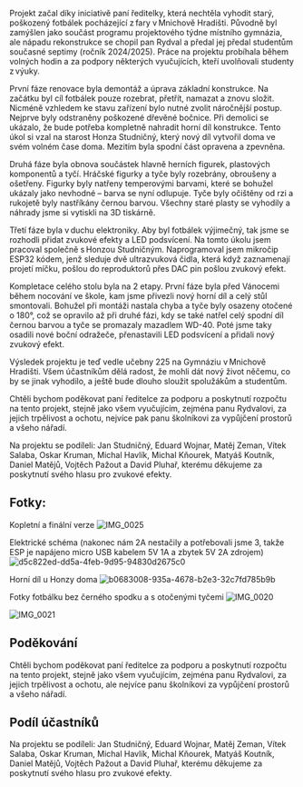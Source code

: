 Projekt začal díky iniciativě paní ředitelky, která nechtěla vyhodit starý, poškozený fotbálek pocházející z fary v Mnichově Hradišti. Původně byl zamýšlen jako součást programu projektového týdne místního gymnázia, ale nápadu rekonstrukce se chopil pan Rydval a předal jej předal studentům současné septimy (ročník 2024/2025). Práce na projektu probíhala během volných hodin a za podpory některých vyučujících, kteří uvolňovali studenty z výuky.  

První fáze renovace byla demontáž a úprava základní konstrukce. Na začátku byl cíl fotbálek pouze rozebrat, přetřít, namazat a znovu složit. Nicméně vzhledem ke stavu zařízení bylo nutné zvolit náročnější postup. Nejprve byly odstraněny poškozené dřevěné bočnice. Při demolici se ukázalo, že bude potřeba kompletně nahradit horní díl konstrukce. Tento úkol si vzal na starost Honza Studničný, který nový díl vytvořil doma ve svém volném čase doma. Mezitím byla spodní část opravena a zpevněna. 

Druhá fáze byla obnova součástek hlavně herních figurek, plastových komponentů a tyčí. Hráčské figurky a tyče byly rozebrány, obroušeny a ošetřeny. Figurky byly natřeny temperovými barvami, které se bohužel ukázaly jako nevhodné – barva se nyní odlupuje. Tyče byly očištěny od rzi a rukojetě byly nastříkány černou barvou. Všechny staré plasty se vyhodily a náhrady jsme si vytiskli na 3D tiskárně.  

Třetí fáze byla v duchu elektroniky. Aby byl fotbálek výjimečný, tak jsme se rozhodli přidat zvukové efekty a LED podsvícení. Na tomto úkolu jsem pracoval společně s Honzou Studničným. Naprogramoval jsem mikročip ESP32 kódem, jenž sleduje dvě ultrazvuková čidla, která když zaznamenají projetí míčku, pošlou do reproduktorů přes DAC pin pošlou zvukový efekt.  

Kompletace celého stolu byla na 2 etapy. První fáze byla před Vánocemi během nocování ve škole, kam jsme přivezli nový horní díl a celý stůl smontovali. Bohužel při montáži nastala chyba a tyče byly osazeny otočené o 180°, což se opravilo až při druhé fázi, kdy se také natřel celý spodní díl černou barvou a tyče se promazaly mazadlem WD-40. Poté jsme taky osadili nové boční odražeče, přenastavili LED podsvícení a přidali nový zvukový efekt.  

Výsledek projektu je teď vedle učebny 225 na Gymnáziu v Mnichově Hradišti. Všem účastníkům dělá radost, že mohli dát nový život něčemu, co by se jinak vyhodilo, a ještě bude dlouho sloužit spolužákům a studentům. 

Chtěli bychom poděkovat paní ředitelce za podporu a poskytnutí rozpočtu na tento projekt, stejně jako všem vyučujícím, zejména panu Rydvalovi, za jejich trpělivost a ochotu, nejvíce pak panu školníkovi za vypůjčení prostorů a všeho nářadí. 

Na projektu se podíleli: Jan Studničný, Eduard Wojnar, Matěj Zeman, Vítek Salaba, Oskar Kruman, Michal Havlík, Michal Kňourek, Matyáš Koutník, Daniel Matějů, Vojtěch Pažout a David Pluhař, kterému děkujeme za poskytnutí svého hlasu pro zvukové efekty.  

## Fotky: 

Kopletní a finální verze
![IMG_0025](https://github.com/user-attachments/assets/a582bf9a-bcae-48f2-96ae-9f7d5a8268c4)

Elektrické schéma (nakonec nám 2A nestačily a potřebovali jsme 3, takže ESP je napájeno micro USB kabelem 5V 1A a zbytek 5V 2A zdrojem)
![d5c822ed-dd5a-4feb-9d95-94830d2675c0](https://github.com/user-attachments/assets/ffdab394-dde5-4fc5-9838-746097248584)

Horní díl u Honzy doma
![b0683008-935a-4678-b2e3-32c7fd785b9b](https://github.com/user-attachments/assets/676f01e9-f48f-4127-b663-1b1811d4ab36)

Fotky fotbálku bez černého spodku a s otočenými tyčemi
![IMG_0020](https://github.com/user-attachments/assets/18321c85-11e2-4967-a8c5-30ecb99e5834)

![IMG_0021](https://github.com/user-attachments/assets/d8b95602-f166-4aca-8741-7538ea89bc55)

## Poděkování

Chtěli bychom poděkovat paní ředitelce za podporu a poskytnutí rozpočtu na tento projekt, stejně jako všem vyučujícím, zejména panu Rydvalovi, za jejich trpělivost a ochotu, ale nejvíce panu školníkovi za vypůjčení prostorů a všeho nářadí.

## Podíl účastníků
Na projektu se podíleli: Jan Studničný, Eduard Wojnar, Matěj Zeman, Vítek Salaba, Oskar Kruman, Michal Havlík, Michal Kňourek, Matyáš Koutník, Daniel Matějů, Vojtěch Pažout a David Pluhař, kterému děkujeme za poskytnutí svého hlasu pro zvukové efekty.
